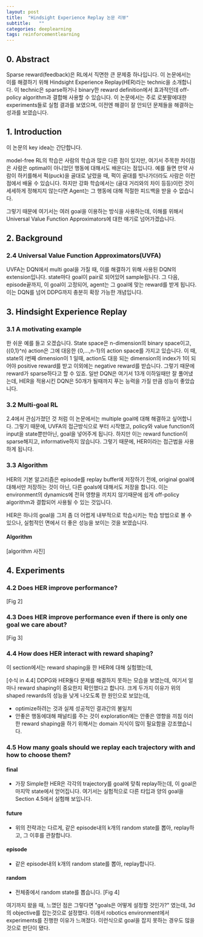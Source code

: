 ```yaml
---
layout: post
title:  "Hindsight Experience Replay 논문 리뷰"
subtitle:   ""
categories: deeplearning
tags: reinforcementlearning
---
```



## 0. Abstract
Sparse reward(feedback)은 RL에서 직면한 큰 문제중 하나입니다. 이 논문에서는 이를 해결하기 위해 Hindsight Experience Replay(HER)라는 technic을 소개합니다. 
이 technic은 sparse하거나 binary한 reward definition에서 효과적인데 off-policy algorithm과 결합해 사용할 수 있습니다.
이 논문에서는 주로 로봇팔에대한 experiments들로 실험 결과를 보였으며, 이전엔 해결이 잘 안되던 문제들을 해결하는 성과를 보였습니다.

## 1. Introduction

이 논문의 key idea는 간단합니다. 

model-free RL의 학습은 사람의 학습과 많은 다른 점이 있지만, 여기서 주목한 차이점은 사람은 optimal이 아니었던 행동에 대해서도
 배운다는 점입니다. 예를 들면 만약 사람이 하키를해서 퍽(puck)을 골대로 날렸을 때, 퍽이 골대를 빗나가더라도 사람은 이런 점에서 배울 수 있습니다.
 하지만 강화 학습에서는 (골대 거리와의 차이 등등)이런 것이 세세하게 정해지지 않는다면 Agent는 그 행동에 대해 적절한 피드백을 받을 수 없습니다. 
 
 그렇기 때문에 여기서는 여러 goal을 이용하는 방식을 사용하는데, 이해를 위해서 Universal Value Function Approximators에 대한 얘기로 넘어가겠습니다.

## 2. Background

### 2.4 Universal Value Function Approximators(UVFA)

UVFA는 DQN에서 multi goal을 가질 때, 이를 해결하기 위해 사용된 DQN의 extension입니다. state마다 goal이 pair로 되어있어 sample됩니다. 그 다음, episode끝까지, 이 goal이 고정되어, agent는 그 goal에 맞는 reward를 받게 됩니다. 이는 DQN를 넘어 DDPG까지 충분히 확장 가능한 개념입니다.

## 3. Hindsight Experience Replay

### 3.1 A motivating example

한 쉬운 예를 들고 오겠습니다. State space은 n-dimension의 binary space이고,({0,1}^n) action은 그에 대응한 {0,...,n-1}의 action space를 가지고 있습니다. 이 때, state의 i번째 dimension이 1 일때, action도 대응 되는 dimension의 index가 1이 되어야 positive reward를 받고 이외에는 negative reward를 받습니다. 그렇기 때문에 reward가 sparse하다고 할 수 있죠. 일반 DQN은 여기서 13개 이하일때만 잘 풀어냈는데, HER을 적용시킨 DQN은 50개가 될때까지 푸는 능력을 가질 만큼 성능이 좋았습니다.

### 3.2 Multi-goal RL

2.4에서 관심가졌던 것 처럼 이 논문에서는 multiple goal에 대해 해결하고 싶어합니다. 그렇기 때문에, UVFA의 접근방식으로 부터 시작했고, policy와 value function의 input을 state뿐만아닌, goal을 넣어주게 됩니다. 하지만 이는 reward function이 sparse해지고, informative하지 않습니다. 그렇기 때문에, HER이라는 접근법을 사용하게 됩니다.

### 3.3 Algorithm

HER의 기본 알고리즘은 episode를 replay buffer에 저장하기 전에, original goal에 대해서만 저장하는 것이 아닌, 다른 goals에 대해서도 저장을 합니다. 이는 environment의 dynamics에 전혀 영향을 끼치지 않기때문에  쉽게 off-policy algorithm과 결합되어 사용될 수 있는 것입니다. 

HER은 하나의 goal을 그저 좀 더 어렵게 내부적으로 학습시키는 학습 방법으로 볼 수 있으나, 실험적인 면에서 더 좋은 성능을 보이는 것을 보였습니다.

#### Algorithm
[algorithm 사진]

## 4. Experiments

### 4.2 Does HER improve performance?

[Fig 2]

### 4.3 Does HER improve performance even if there is only one goal we care about?

[Fig 3]

### 4.4 How does HER interact with reward shaping?

이 section에서는 reward shaping을 한 HER에 대해 실험했는데, 

[수식 in 4.4] DDPG와 HER둘다 문제를 해결하지 못하는 모습을 보였는데, 여기서 얼마나 reward shaping이 중요한지 확인했다고 합니다. 
크게 두가지 이유가 위의 shaped rewards의 성능을 낮게 나오도록 한 원인으로 보았는데, 
* optimize하려는 것과 실제 성공적인 결과간의 불일치
* 안좋은 행동에대해 패널티를 주는 것이 exploration에는 안좋은 영향을 끼침
이러한 reward shaping을 하기 위해서는 domain 지식이 많이 필요함을 강조했습니다.

### 4.5 How many goals should we replay each trajectory with and how to choose them?


#### final
* 가장 Simple한 HER은 각각의 trajectory를 goal에 맞춰 replay하는데, 이 goal은 마지막 state에서 얻어집니다. 여기서는 실험적으로 다른 타입과 양의 goal을 Section 4.5에서 실험해 보입니다.

#### future
* 위의 전략과는 다르게, 같은 episode내의 k개의 random state를 뽑아, replay하고, 그 이후를 관찰합니다.

#### episode
* 같은 episode내의 k개의 random state를 뽑아, replay합니다.

#### random
* 전체중에서 random state를 뽑습니다.
[Fig 4]

여기까지 왔을 때, 느꼈던 점은 그렇다면 "goals은 어떻게 설정할 것인가?" 였는데, 3d의 objective를 잡는것으로 설정했다. 이래서 robotics  environment에서 experiments를 진행한 이유가 느껴졌다. 이런식으로 goal을 잡지 못하는 경우도 많을 것으로 판단이 됐다.






